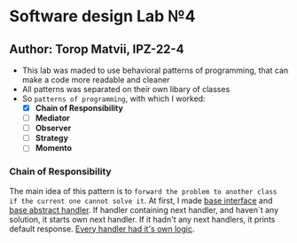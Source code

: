 # Software design Lab №4 
## Author: Torop Matvii, IPZ-22-4

- This lab was maded to use behavioral patterns of programming, that can make a code more readable and cleaner
- All patterns was separated on their own libary of classes
- So `patterns of programming`, with which I worked:
  - [x] **Chain of Responsibility**
  - [ ] **Mediator**
  - [ ] **Observer**
  - [ ] **Strategy**
  - [ ] **Momento**
### Chain of Responsibility
The main idea of this pattern is to `forward the problem to another class if the current one cannot solve it`. At first, I made [base interface](./CoR/IHandler.cs) and [base abstract handler](./CoR/BaseHandler.cs).
If handler containing next handler, and haven`t any solution, it starts own next handler. If it hadn't any next handlers, it prints default response. [Every handler had it's own logic](./CoR/HandlerLvl1.cs). 
